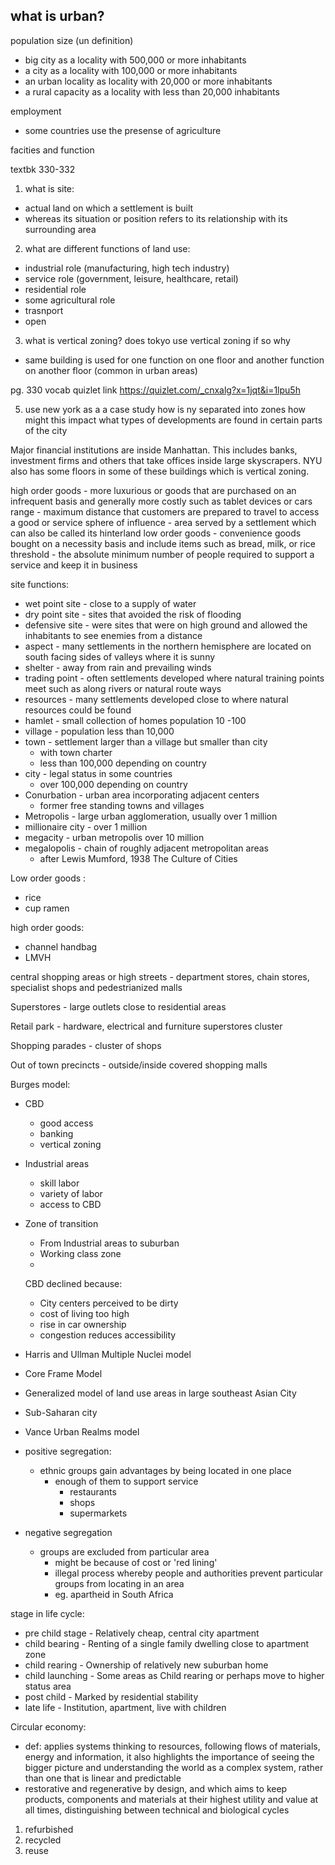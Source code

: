 ## what is urban?

population size (un definition)
- big city as a locality with 500,000 or more inhabitants
- a city as a locality with 100,000 or more inhabitants
- an urban locality as locality with 20,000 or more inhabitants
- a rural capacity as a locality with less than 20,000 inhabitants


employment
- some countries use the presense of agriculture

facities and function

textbk 330-332

1. what is site:
  - actual land on which a settlement is built
  - whereas its situation or position refers to its relationship with its surrounding area
2. what are different functions of land use:
- industrial role (manufacturing, high tech industry)
- service role (government, leisure, healthcare, retail)
- residential role
- some agricultural role
- trasnport
- open
3. what is vertical zoning? does tokyo use vertical zoning if so why
- same building is used for one function on one floor and another function on another floor (common in urban areas)

pg. 330 vocab quizlet link
https://quizlet.com/_cnxalg?x=1jqt&i=1lpu5h

5. use new york as a a case study how is ny separated into zones
how might this impact what types of developments are found in certain parts of the city

Major financial institutions are inside Manhattan. This includes banks, investment firms and others that take offices inside large skyscrapers. NYU also has some floors in some of these buildings which is vertical zoning.



high order goods - more luxurious or goods that are purchased on an infrequent basis and generally more costly such as tablet devices or cars
range - maximum distance that customers are prepared to travel to access a good or service
sphere of influence - area served by a settlement which can also be called its hinterland
low order goods - convenience goods bought on a necessity basis and include items such as bread, milk, or rice
threshold - the absolute minimum number of people required to support a service and keep it in business

site functions:
- wet point site - close to a supply of water
- dry point site - sites that avoided the risk of flooding
- defensive site - were sites that were on high ground and allowed the inhabitants to see enemies from a distance
- aspect - many settlements in the northern hemisphere are located on south facing sides of valleys where it is sunny
- shelter - away from rain and prevailing winds
- trading point - often settlements developed where natural training points meet such as along rivers or natural route ways
- resources - many settlements developed close to where natural resources could be found
- hamlet - small collection of homes population 10 -100
- village - population less than 10,000
- town - settlement larger than a village but smaller than city
  - with town charter
  - less than 100,000 depending on country
- city - legal status in some countries
  - over 100,000 depending on country
- Conurbation - urban area incorporating adjacent centers
  - former free standing towns and villages
- Metropolis - large urban agglomeration, usually over 1 million
- millionaire city - over 1 million
- megacity - urban metropolis over 10 million
- megalopolis - chain of roughly adjacent metropolitan areas
  - after Lewis Mumford, 1938 The Culture of Cities


Low order goods :
- rice
- cup ramen

high order goods:
- channel handbag
- LMVH

central shopping areas or high streets   - department stores, chain stores, specialist shops and pedestrianized malls

Superstores - large outlets close to residential areas

Retail park - hardware, electrical and furniture superstores cluster

Shopping parades -  cluster of shops

Out of town precincts - outside/inside covered shopping malls


Burges model:
- CBD
  - good access
  - banking
  - vertical zoning
- Industrial areas
  - skill labor
  - variety of labor
  - access to CBD
- Zone of transition
  - From Industrial areas to suburban
  - Working class zone
  -

  CBD declined because:
  - City centers perceived to be dirty
  - cost of living too high
  - rise in car ownership
  - congestion reduces accessibility

- Harris and Ullman Multiple Nuclei model
- Core Frame Model
- Generalized model of land use areas in large southeast
Asian City
- Sub-Saharan city
- Vance Urban Realms model

- positive segregation:
  - ethnic groups gain advantages by being located in one place
    - enough of them to support service
      - restaurants
      - shops
      - supermarkets
- negative segregation
  - groups are excluded from particular area
    - might be because of cost or 'red lining'
    - illegal process whereby people and authorities prevent particular groups from locating in an area
    - eg. apartheid in South Africa


stage in life cycle:
- pre child stage - Relatively cheap, central city apartment
- child bearing - Renting of a single family dwelling close to apartment zone
- child rearing - Ownership of relatively new suburban home
- child launching  - Some areas as Child rearing or perhaps move to higher status area
- post child - Marked by residential stability
- late life - Institution, apartment, live with children

Circular economy:
- def: applies systems thinking to resources, following flows of materials, energy and information, it also highlights the importance of seeing the bigger picture and understanding the world as a complex system, rather than one that is linear and predictable
- restorative and regenerative by design, and which aims to keep products, components and materials at their highest utility and value at all times, distinguishing between technical and biological cycles

1. refurbished
2. recycled
3. reuse

